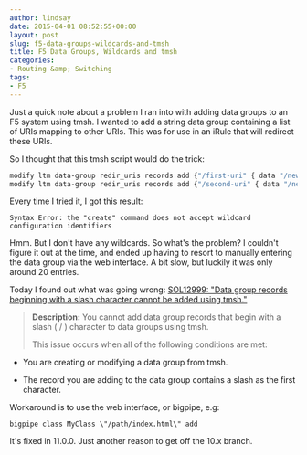 ```yaml
---
author: lindsay
date: 2015-04-01 08:52:55+00:00
layout: post
slug: f5-data-groups-wildcards-and-tmsh
title: F5 Data Groups, Wildcards and tmsh
categories:
- Routing &amp; Switching
tags:
- F5
---
```


Just a quick note about a problem I ran into with adding data groups to an F5 system using tmsh. I wanted to add a string data group containing a list of URIs mapping to other URIs. This was for use in an iRule that will redirect these URIs.

So I thought that this tmsh script would do the trick:


```sh
modify ltm data-group redir_uris records add {"/first-uri" { data "/new-uri"}}
modify ltm data-group redir_uris records add {"/second-uri" { data "/new-uri"}}
```


Every time I tried it, I got this result:


```text
Syntax Error: the "create" command does not accept wildcard configuration identifiers
```


Hmm. But I don't have any wildcards. So what's the problem? I couldn't figure it out at the time, and ended up having to resort to manually entering the data group via the web interface. A bit slow, but luckily it was only around 20 entries.

Today I found out what was going wrong: [SOL12999: "Data group records beginning with a slash character cannot be added using tmsh."](https://support.f5.com/kb/en-us/solutions/public/12000/900/sol12999.html)

> **Description:** You cannot add data group records that begin with a slash ( / ) character to data groups using tmsh.
> 
> This issue occurs when all of the following conditions are met:
> 


> 
  * You are creating or modifying a data group from tmsh.

> 
  * The record you are adding to the data group contains a slash as the first character.

> 

Workaround is to use the web interface, or bigpipe, e.g:


```text
bigpipe class MyClass \"/path/index.html\" add
```


It's fixed in 11.0.0. Just another reason to get off the 10.x branch.

